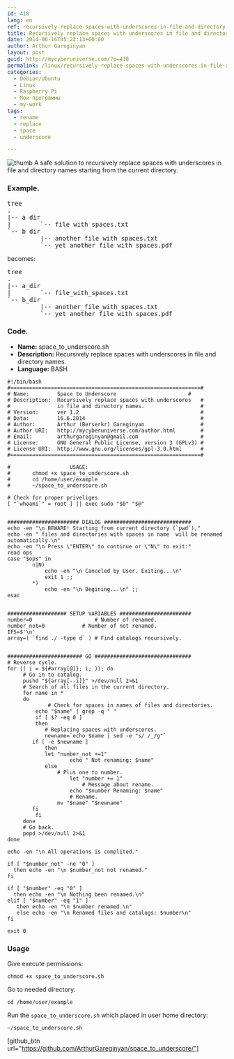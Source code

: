 ```yaml
---
id: 418
lang: en
ref: recursively-replace-spaces-with-underscores-in-file-and-directory-names
title: Recursively replace spaces with underscores in file and directory names
date: 2014-06-16T05:22:13+00:00
author: Arthur Gareginyan
layout: post
guid: http://mycyberuniverse.com/?p=418
permalink: /linux/recursively-replace-spaces-with-underscores-in-file-and-directory-names.html
categories:
  - Debian/Ubuntu
  - Linux
  - Raspberry Pi
  - Мои программы
  - my-work
tags:
  - rename
  - replace
  - space
  - underscore

---
```


![thumb]()
A safe solution to recursively replace spaces with underscores in file and directory names starting from the current directory.


### Example.

<pre>
tree
.
|-- a dir
|        `-- file with spaces.txt
`-- b dir
         |-- another file with spaces.txt
         `-- yet another file with spaces.pdf
</pre>

becomes:

<pre>
tree
.
|-- a_dir
|        `-- file_with_spaces.txt
`-- b_dir
         |-- another_file_with_spaces.txt
         `-- yet_another_file_with_spaces.pdf
</pre>


### Code.

* **Name:** space_to_underscore.sh
* **Description:** Recursively replace spaces with underscores in file and directory names.
* **Language:** BASH</strong>

```
#!/bin/bash
#=============================================================#
# Name:         Space to Underscore	                      #
# Description:  Recursively replace spaces with underscores   #
#               in file and directory names.                  #
# Version:      ver 1.2                                       #
# Data:         16.6.2014                                     #
# Author:       Arthur (Berserkr) Gareginyan                  #
# Author URI:   http://mycyberuniverse.com/author.html        #
# Email:        arthurgareginyan@gmail.com                    #
# License:      GNU General Public License, version 3 (GPLv3) #
# License URI:  http://www.gnu.org/licenses/gpl-3.0.html      #
#=============================================================#

#               	USAGE:
#		chmod +x space_to_underscore.sh
#		cd /home/user/example
#		~/space_to_underscore.sh

# Check for proper priveliges
[ "`whoami`" = root ] || exec sudo "$0" "$@"


####################### DIALOG ############################
echo -en "\n BEWARE! Starting from current directory (`pwd`),"
echo -en " files and directories with spaces in name  will be renamed automatically.\n"
echo -en "\n Press \"ENTER\" to continue or \"N\" to exit:"
read ops
case "$ops" in
        n|N)
            echo -en "\n Canceled by User. Exiting...\n"
            exit 1 ;;
        *)
            echo -en "\n Begining...\n" ;;
esac


################### SETUP VARIABLES #######################
number=0                    # Number of renamed.
number_not=0		    # Number of not renamed.
IFS=$'\n'
array=( `find ./ -type d` ) # Find catalogs recursively.


######################## GO ###############################
# Reverse cycle.
for (( i = ${#array[@]}; i; )); do
     # Go in to catalog.
     pushd "${array[--i]}" >/dev/null 2>&1
     # Search of all files in the current directory.
     for name in *
     do
     	     # Check for spaces in names of files and directories.
	     echo "$name" | grep -q " "
	     if [ $? -eq 0 ]
	     then
	     	# Replacing spaces with underscores.
	        newname=`echo $name | sed -e "s/ /_/g"`
		if [ -e $newname ]
        	then
			let "number_not +=1"
                	echo " Not renaming: $name"
        	else
        		# Plus one to number.
                	let "number += 1"
                    	# Message about rename.
                	echo "$number Renaming: $name"
                	# Rename.
		        mv "$name" "$newname"
		fi
	     fi
     done
     # Go back.
     popd >/dev/null 2>&1
done

echo -en "\n All operations is complited."

if [ "$number_not" -ne "0" ]
  then echo -en "\n $number_not not renamed."
fi

if [ "$number" -eq "0" ]
  then echo -en "\n Nothing been renamed.\n"
elif [ "$number" -eq "1" ]
   then echo -en "\n $number renamed.\n"
   else echo -en "\n Renamed files and catalogs: $number\n"
fi

exit 0
```


### Usage

Give execute permissions:

```
chmod +x space_to_underscore.sh
```

Go to needed directory:

```
cd /home/user/example
```

Run the `space_to_underscore.sh` which placed in user home directory: 

```
~/space_to_underscore.sh
```

[github_btn url="https://github.com/ArthurGareginyan/space_to_underscore/"]
